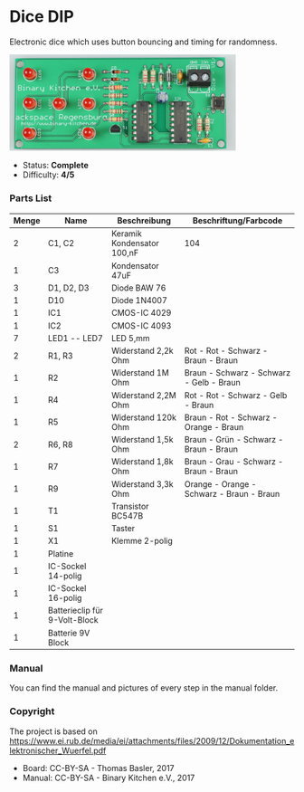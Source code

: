 # Dice DIP
Electronic dice which uses button bouncing and timing for randomness.

<img src="manual/images/modified/DSC04788.jpg" width=400px alt="Dice DIP">

- Status: **Complete**
- Difficulty: **4/5**

### Parts List
| Menge | Name                          | Beschreibung               | Beschriftung/Farbcode                     |
|-------|-------------------------------|----------------------------|-------------------------------------------|
| 2     | C1, C2                        | Keramik Kondensator 100,nF | 104                                       |
| 1     | C3                            | Kondensator 47uF           |                                           |
| 3     | D1, D2, D3                    | Diode BAW 76               |                                           |
| 1     | D10                           | Diode 1N4007               |                                           |
| 1     | IC1                           | CMOS-IC 4029               |                                           |
| 1     | IC2                           | CMOS-IC 4093               |                                           |
| 7     | LED1 -- LED7                  | LED 5,mm                   |                                           |
| 2     | R1, R3                        | Widerstand 2,2k Ohm        | Rot - Rot - Schwarz - Braun - Braun       |
| 1     | R2                            | Widerstand 1M Ohm          | Braun - Schwarz - Schwarz - Gelb - Braun  |
| 1     | R4                            | Widerstand 2,2M Ohm        | Rot - Rot - Schwarz - Gelb - Braun        |
| 1     | R5                            | Widerstand 120k Ohm        | Braun - Rot - Schwarz - Orange - Braun    |
| 2     | R6, R8                        | Widerstand 1,5k Ohm        | Braun - Grün - Schwarz - Braun - Braun    |
| 1     | R7                            | Widerstand 1,8k Ohm        | Braun - Grau - Schwarz - Braun - Braun    |
| 1     | R9                            | Widerstand 3,3k Ohm        | Orange - Orange - Schwarz - Braun - Braun |
| 1     | T1                            | Transistor BC547B          |                                           |
| 1     | S1                            | Taster                     |                                           |
| 1     | X1                            | Klemme 2-polig             |                                           |
| 1     | Platine                       |                            |                                           |
| 1     | IC-Sockel 14-polig            |                            |                                           |
| 1     | IC-Sockel 16-polig            |                            |                                           |
| 1     | Batterieclip für 9-Volt-Block |                            |                                           |
| 1     | Batterie 9V Block             |                            |                                           |

### Manual
You can find the manual and pictures of every step in the manual folder.

### Copyright
The project is based on https://www.ei.rub.de/media/ei/attachments/files/2009/12/Dokumentation_elektronischer_Wuerfel.pdf

- Board: CC-BY-SA - Thomas Basler, 2017
- Manual: CC-BY-SA - Binary Kitchen e.V., 2017